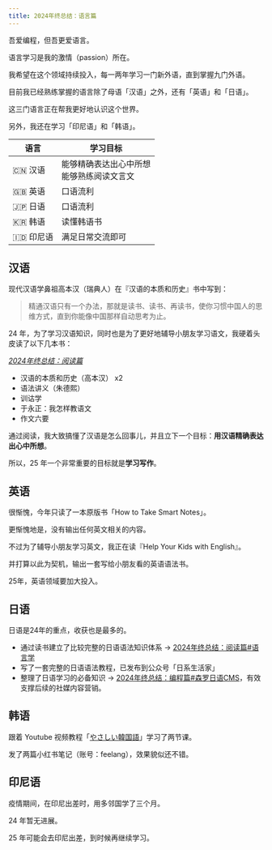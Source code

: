 ```yaml
---
title: 2024年终总结：语言篇
---
```


吾爱编程，但吾更爱语言。

语言学习是我的激情（passion）所在。

我希望在这个领域持续投入，每一两年学习一门新外语，直到掌握九门外语。

目前我已经熟练掌握的语言除了母语「汉语」之外，还有「英语」和「日语」。

这三门语言正在帮我更好地认识这个世界。

另外，我还在学习「印尼语」和「韩语」。

语言 | 学习目标
--- | ---
🇨🇳 汉语 | 能够精确表达出心中所想 <br> 能够熟练阅读文言文
🇬🇧 英语 | 口语流利
🇯🇵 日语 | 口语流利
🇰🇷 韩语 | 读懂韩语书
🇮🇩 印尼语 | 满足日常交流即可

## 汉语

现代汉语学鼻祖高本汉（瑞典人）在『汉语的本质和历史』书中写到：

> 精通汉语只有一个办法，那就是读书、读书、再读书，使你习惯中国人的思维方式，直到你能像中国那样自动思考为止。

24 年，为了学习汉语知识，同时也是为了更好地辅导小朋友学习语文，我硬着头皮读了以下几本书：

*[2024年终总结：阅读篇](https://liangfei.me/2024/12/31/year-end-review-reading.html)*

- 汉语的本质和历史（高本汉） x2
- 语法讲义（朱德熙）
- 训诂学
- 于永正：我怎样教语文
- 作文六要

通过阅读，我大致搞懂了汉语是怎么回事儿，并且立下一个目标：**用汉语精确表达出心中所想**。

所以，25 年一个非常重要的目标就是**学习写作**。

## 英语

很惭愧，今年只读了一本原版书「How to Take Smart Notes」。

更惭愧地是，没有输出任何英文相关的内容。

不过为了辅导小朋友学习英文，我正在读『Help Your Kids with English』。

并打算以此为契机，输出一套写给小朋友看的英语语法书。

25年，英语领域要加大投入。

## 日语

日语是24年的重点，收获也是最多的。

- 通过读书建立了比较完整的日语语法知识体系 → [2024年终总结：阅读篇#语言学](/2024/12/31/year-end-review-reading.html)
- 写了一套完整的日语语法教程，已发布到公众号「日系生活家」
- 整理了日语学习的必备知识 → [2024年终总结：编程篇#森罗日语CMS](https://liangfei.me/2024/12/31/year-end-review-programming.html)，有效支撑后续的社媒内容营销。

## 韩语

跟着 Youtube 视频教程「[やさしい韓国語](https://www.youtube.com/watch?v=GHBZs_dPIeM&list=PLB56EC66DABE62174)」学习了两节课。

发了两篇小红书笔记（账号：feelang），效果貌似还不错。

## 印尼语

疫情期间，在印尼出差时，用多邻国学了三个月。

24 年暂无进展。

25 年可能会去印尼出差，到时候再继续学习。
